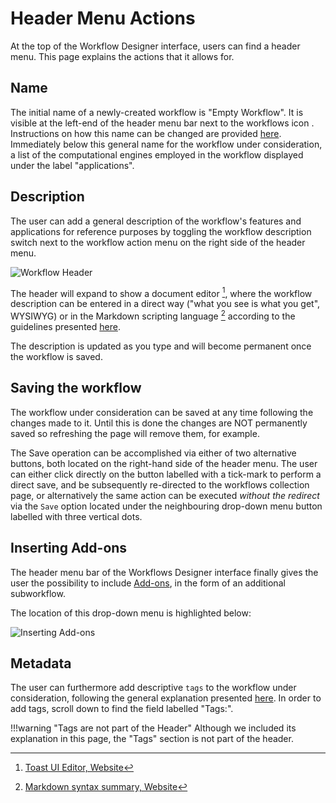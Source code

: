 # Header Menu Actions

At the top of the Workflow Designer interface, users can find a header menu. This page explains the actions that it allows for. 

## Name

The initial name of a newly-created workflow is "Empty Workflow". It is visible at the left-end of the header menu bar
next to the workflows icon <i class="zmdi zmdi-dot-circle zmdi-hc-border"></i>. Instructions on how this name can be
changed are provided [here](../entities-general/actions/name.md). Immediately below this general name for the workflow
under consideration, a list of the computational engines employed in the workflow displayed under the label "applications".  

## Description

The user can add a general description of the workflow's features and applications for reference purposes by toggling
the workflow description switch next to the workflow action menu on the right side of the header menu.

![Workflow Header](../images/workflow-designer/workflow-header-description.png "Toggle description")

The header will expand to show a document editor [^1], where the workflow description can be entered in a direct way
("what you see is what you get", WYSIWYG) or in the Markdown scripting language [^2]
according to the guidelines presented [here](../entities-general/actions/metadata.md).

The description is updated as you type and will become permanent once the workflow is saved.

## Saving the workflow

The workflow under consideration can be saved at any time following the changes made to it. Until this is done the
changes are NOT permanently saved so refreshing the page will remove them, for example. 

The Save operation can be accomplished via either of two alternative buttons, both located on the right-hand side
of the header menu. The user can either click directly on the button labelled with a tick-mark
<i class="zmdi zmdi-check zmdi-hc-border"></i> to perform a direct save, and be subsequently re-directed to the
workflows collection page, or alternatively the same action can be executed *without the redirect* via the `Save` option
located under the neighbouring drop-down menu button labelled with three vertical dots.

## Inserting Add-ons

The header menu bar of the Workflows Designer interface finally gives the user the possibility to include
[Add-ons](../workflows/addons/overview.md), in the form of an additional subworkflow. 

The location of this drop-down menu is highlighted below:

![Inserting Add-ons](../images/workflow-designer/addons-menu.png "Inserting Add-ons")

## Metadata

The user can furthermore add descriptive `tags` to the workflow under consideration, following the general
explanation presented [here](../entities-general/actions/metadata.md). In order to add tags, scroll down to
find the field labelled "Tags:".

!!!warning "Tags are not part of the Header"
    Although we included its explanation in this page, the "Tags" section is not part of the header.

[^1]: [Toast UI Editor, Website](https://ui.toast.com/tui-editor)
[^2]: [Markdown syntax summary, Website](https://daringfireball.net/projects/markdown/syntax)
